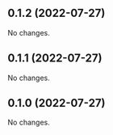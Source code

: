 ## 0.1.2 (2022-07-27)

No changes.

## 0.1.1 (2022-07-27)

No changes.

## 0.1.0 (2022-07-27)

No changes.
